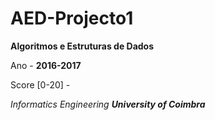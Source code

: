 # AED-Projecto1

__Algoritmos e Estruturas de Dados__

Ano - __2016-2017__

Score [0-20] - 

*Informatics Engineering __University of Coimbra__*
